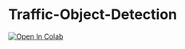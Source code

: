 # Traffic-Object-Detection
[![Open In Colab](https://colab.research.google.com/assets/colab-badge.svg)](https://colab.research.google.com/drive/1QzZ45lcXrT0UR1zTBwrCVoGOBN9TH058?usp=sharing)
